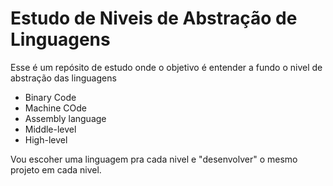# Estudo de Niveis de Abstração de Linguagens
Esse é um repósito de estudo onde o objetivo é entender a fundo o nivel de abstração das linguagens

- Binary Code 
- Machine COde
- Assembly language
- Middle-level
- High-level

Vou escoher uma linguagem pra cada nivel e "desenvolver" o mesmo projeto em cada nivel.

